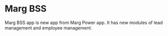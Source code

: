 # Marg BSS

Marg BSS app is new app from Marg Power app. It has new modules of lead management and employee management.